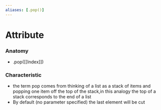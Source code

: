 ```yaml
---
aliases: [.pop()]
---
```

# Attribute
### Anatomy
- .pop([[Index]]) 
### Characteristic
- the term pop comes from thinking of a list as a stack of items and popping one item off the top of the stack,in this analogy the top of a stack corresponds to the end of a list
- By default (no parameter specified) the last element will be cut